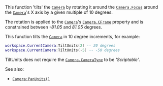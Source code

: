 This function 'tilts' the [`Camera`](https://create.roblox.com/docs/reference/engine/classes/Camera) by rotating it around the
[`Camera.Focus`](https://create.roblox.com/docs/reference/engine/classes/Camera#Focus) around the [`Camera`](https://create.roblox.com/docs/reference/engine/classes/Camera)'s X axis by a given
multiple of 10 degrees.

The rotation is applied to the [`Camera`](https://create.roblox.com/docs/reference/engine/classes/Camera)'s [`Camera.CFrame`](https://create.roblox.com/docs/reference/engine/classes/Camera#CFrame)
property and is constrained between *-81.05* and *81.05* degrees.

This function tilts the [`Camera`](https://create.roblox.com/docs/reference/engine/classes/Camera) in 10 degree increments, for
example:
```lua
workspace.CurrentCamera:TiltUnits(2) -- 20 degrees
workspace.CurrentCamera:TiltUnits(-5) -- -50 degrees
```

TiltUnits does not require the [`Camera.CameraType`](https://create.roblox.com/docs/reference/engine/classes/Camera#CameraType) to be
*'Scriptable'*.

See also:

- [`Camera:PanUnits()`](https://create.roblox.com/docs/reference/engine/classes/Camera#PanUnits)